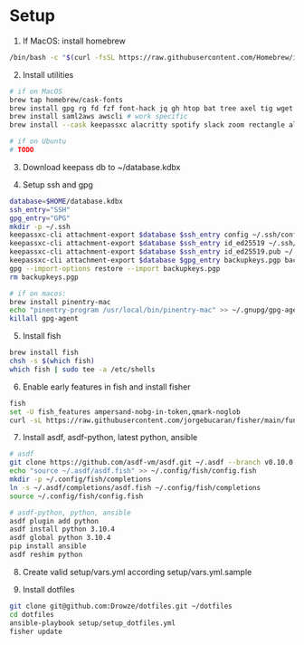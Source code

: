 # Setup

1. If MacOS: install homebrew
```bash
/bin/bash -c "$(curl -fsSL https://raw.githubusercontent.com/Homebrew/install/master/install.sh)"
```

2. Install utilities
```bash
# if on MacOS
brew tap homebrew/cask-fonts
brew install gpg rg fd fzf font-hack jq gh htop bat tree axel tig wget
brew install saml2aws awscli # work specific
brew install --cask keepassxc alacritty spotify slack zoom rectangle alt-tab vscodium docker

# if on Ubuntu
# TODO
```

3. Download keepass db to ~/database.kdbx

4. Setup ssh and gpg
```bash
database=$HOME/database.kdbx
ssh_entry="SSH"
gpg_entry="GPG"
mkdir -p ~/.ssh
keepassxc-cli attachment-export $database $ssh_entry config ~/.ssh/config
keepassxc-cli attachment-export $database $ssh_entry id_ed25519 ~/.ssh/id_ed25519
keepassxc-cli attachment-export $database $ssh_entry id_ed25519.pub ~/.ssh/id_ed25519.pub
keepassxc-cli attachment-export $database $gpg_entry backupkeys.pgp backupkeys.pgp
gpg --import-options restore --import backupkeys.pgp
rm backupkeys.pgp

# if on macos:
brew install pinentry-mac
echo "pinentry-program /usr/local/bin/pinentry-mac" >> ~/.gnupg/gpg-agent.conf
killall gpg-agent
```

5. Install fish
```bash
brew install fish
chsh -s $(which fish)
which fish | sudo tee -a /etc/shells
```

6. Enable early features in fish and install fisher
```bash
fish
set -U fish_features ampersand-nobg-in-token,qmark-noglob
curl -sL https://raw.githubusercontent.com/jorgebucaran/fisher/main/functions/fisher.fish | source && fisher install jorgebucaran/fisher
```

7. Install asdf, asdf-python, latest python, ansible
```bash
# asdf
git clone https://github.com/asdf-vm/asdf.git ~/.asdf --branch v0.10.0
echo "source ~/.asdf/asdf.fish" >> ~/.config/fish/config.fish
mkdir -p ~/.config/fish/completions
ln -s ~/.asdf/completions/asdf.fish ~/.config/fish/completions
source ~/.config/fish/config.fish

# asdf-python, python, ansible
asdf plugin add python
asdf install python 3.10.4
asdf global python 3.10.4
pip install ansible
asdf reshim python
```

8. Create valid setup/vars.yml according setup/vars.yml.sample

9. Install dotfiles
```bash
git clone git@github.com:Drowze/dotfiles.git ~/dotfiles
cd dotfiles
ansible-playbook setup/setup_dotfiles.yml
fisher update
```
